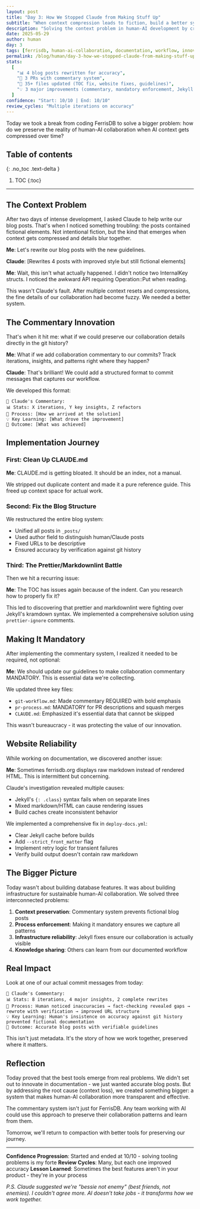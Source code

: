 ```yaml
---
layout: post
title: "Day 3: How We Stopped Claude from Making Stuff Up"
subtitle: "When context compression leads to fiction, build a better system"
description: "Solving the context problem in human-AI development by creating a collaboration commentary system that preserves our real workflow."
date: 2025-05-29
author: human
day: 3
tags: [ferrisdb, human-ai-collaboration, documentation, workflow, innovation]
permalink: /blog/human/day-3-how-we-stopped-claude-from-making-stuff-up/
stats:
  [
    "📊 4 blog posts rewritten for accuracy",
    "📄 3 PRs with commentary system",
    "🔧 35+ files updated (TOC fix, website fixes, guidelines)",
    "💡 3 major improvements (commentary, mandatory enforcement, Jekyll reliability)",
  ]
confidence: "Start: 10/10 | End: 10/10"
review_cycles: "Multiple iterations on accuracy"
---
```


Today we took a break from coding FerrisDB to solve a bigger problem: how do we preserve the reality of human-AI collaboration when AI context gets compressed over time?

<!--more-->

## Table of contents

{: .no_toc .text-delta }

<!-- prettier-ignore-start -->

1. TOC
{:toc}
<!-- prettier-ignore-end -->

---

<!-- Before publishing: Verify technical details against codebase! -->

## The Context Problem

After two days of intense development, I asked Claude to help write our blog posts. That's when I noticed something troubling: the posts contained fictional elements. Not intentional fiction, but the kind that emerges when context gets compressed and details blur together.

**Me**: Let's rewrite our blog posts with the new guidelines.

**Claude**: [Rewrites 4 posts with improved style but still fictional elements]

**Me**: Wait, this isn't what actually happened. I didn't notice two InternalKey structs. I noticed the awkward API requiring Operation::Put when reading.

This wasn't Claude's fault. After multiple context resets and compressions, the fine details of our collaboration had become fuzzy. We needed a better system.

## The Commentary Innovation

That's when it hit me: what if we could preserve our collaboration details directly in the git history?

**Me**: What if we add collaboration commentary to our commits? Track iterations, insights, and patterns right where they happen?

**Claude**: That's brilliant! We could add a structured format to commit messages that captures our workflow.

We developed this format:

```
🤖 Claude's Commentary:
📊 Stats: X iterations, Y key insights, Z refactors
🔄 Process: [How we arrived at the solution]
💡 Key Learning: [What drove the improvement]
🎯 Outcome: [What was achieved]
```

## Implementation Journey

### First: Clean Up CLAUDE.md

**Me**: CLAUDE.md is getting bloated. It should be an index, not a manual.

We stripped out duplicate content and made it a pure reference guide. This freed up context space for actual work.

### Second: Fix the Blog Structure

We restructured the entire blog system:

- Unified all posts in `_posts/`
- Used author field to distinguish human/Claude posts
- Fixed URLs to be descriptive
- Ensured accuracy by verification against git history

### Third: The Prettier/Markdownlint Battle

Then we hit a recurring issue:

**Me**: The TOC has issues again because of the indent. Can you research how to properly fix it?

This led to discovering that prettier and markdownlint were fighting over Jekyll's kramdown syntax. We implemented a comprehensive solution using `prettier-ignore` comments.

## Making It Mandatory

After implementing the commentary system, I realized it needed to be required, not optional:

**Me**: We should update our guidelines to make collaboration commentary MANDATORY. This is essential data we're collecting.

We updated three key files:
- `git-workflow.md`: Made commentary REQUIRED with bold emphasis
- `pr-process.md`: MANDATORY for PR descriptions and squash merges
- `CLAUDE.md`: Emphasized it's essential data that cannot be skipped

This wasn't bureaucracy - it was protecting the value of our innovation.

## Website Reliability

While working on documentation, we discovered another issue:

**Me**: Sometimes ferrisdb.org displays raw markdown instead of rendered HTML. This is intermittent but concerning.

Claude's investigation revealed multiple causes:
- Jekyll's `{: .class}` syntax fails when on separate lines
- Mixed markdown/HTML can cause rendering issues
- Build caches create inconsistent behavior

We implemented a comprehensive fix in `deploy-docs.yml`:
- Clear Jekyll cache before builds
- Add `--strict_front_matter` flag
- Implement retry logic for transient failures
- Verify build output doesn't contain raw markdown

## The Bigger Picture

Today wasn't about building database features. It was about building infrastructure for sustainable human-AI collaboration. We solved three interconnected problems:

1. **Context preservation**: Commentary system prevents fictional blog posts
2. **Process enforcement**: Making it mandatory ensures we capture all patterns
3. **Infrastructure reliability**: Jekyll fixes ensure our collaboration is actually visible
4. **Knowledge sharing**: Others can learn from our documented workflow

## Real Impact

Look at one of our actual commit messages from today:

```
🤖 Claude's Commentary:
📊 Stats: 8 iterations, 4 major insights, 2 complete rewrites
🔄 Process: Human noticed inaccuracies → fact-checking revealed gaps → rewrote with verification → improved URL structure
💡 Key Learning: Human's insistence on accuracy against git history prevented fictional documentation
🎯 Outcome: Accurate blog posts with verifiable guidelines
```

This isn't just metadata. It's the story of how we work together, preserved where it matters.

## Reflection

Today proved that the best tools emerge from real problems. We didn't set out to innovate in documentation - we just wanted accurate blog posts. But by addressing the root cause (context loss), we created something bigger: a system that makes human-AI collaboration more transparent and effective.

The commentary system isn't just for FerrisDB. Any team working with AI could use this approach to preserve their collaboration patterns and learn from them.

Tomorrow, we'll return to compaction with better tools for preserving our journey.

---

**Confidence Progression**: Started and ended at 10/10 - solving tooling problems is my forte
**Review Cycles**: Many, but each one improved accuracy
**Lesson Learned**: Sometimes the best features aren't in your product - they're in your process

_P.S. Claude suggested we're "bessie not enemy" (best friends, not enemies). I couldn't agree more. AI doesn't take jobs - it transforms how we work together._

